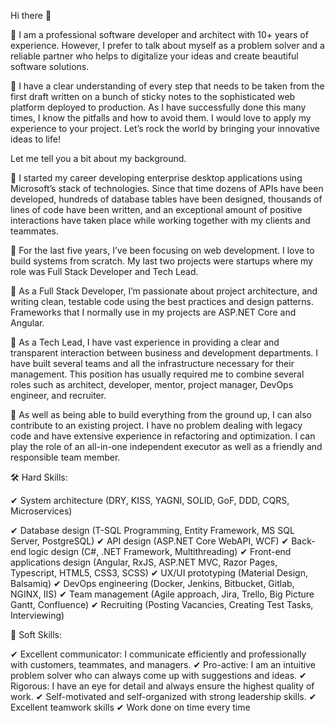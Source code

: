 Hi there 👋

<!--
**m-ratnikov/m-ratnikov** is a ✨ _special_ ✨ repository because its `README.md` (this file) appears on your GitHub profile.

Here are some ideas to get you started:

- 🔭 I’m currently working on ...
- 🌱 I’m currently learning ...
- 👯 I’m looking to collaborate on ...
- 🤔 I’m looking for help with ...
- 💬 Ask me about ...
- 📫 How to reach me: ...
- 😄 Pronouns: ...
- ⚡ Fun fact: ...
-->

🔸 I am a professional software developer and architect with 10+ years of experience. However, I prefer to talk about myself as a problem solver and a reliable partner who helps to digitalize your ideas and create beautiful software solutions. 

🔸 I have a clear understanding of every step that needs to be taken from the first draft written on a bunch of sticky notes to the sophisticated web platform deployed to production. As I have successfully done this many times, I know the pitfalls and how to avoid them. I would love to apply my experience to your project. Let’s rock the world by bringing your innovative ideas to life! 

Let me tell you a bit about my background.

🔸 I started my career developing enterprise desktop applications using Microsoft’s stack of technologies. Since that time dozens of APIs have been developed, hundreds of database tables have been designed, thousands of lines of code have been written, and an exceptional amount of positive interactions have taken place while working together with my clients and teammates.

🔸 For the last five years, I’ve been focusing on web development. I love to build systems from scratch. My last two projects were startups where my role was Full Stack Developer and Tech Lead.

🔸 As a Full Stack Developer, I’m passionate about project architecture, and writing clean, testable code using the best practices and design patterns. Frameworks that I normally use in my projects are ASP.NET Core and Angular.

🔸 As a Tech Lead, I have vast experience in providing a clear and transparent interaction between business and development departments. I have built several teams and all the infrastructure necessary for their management. This position has usually required me to combine several roles such as architect, developer, mentor, project manager, DevOps engineer, and recruiter. 

🔸 As well as being able to build everything from the ground up, I can also contribute to an existing project. I have no problem dealing with legacy code and have extensive experience in refactoring and optimization. I can play the role of an all-in-one independent executor as well as a friendly and responsible team member. 

🛠 Hard Skills:  

✔	System architecture (DRY, KISS, YAGNI, SOLID, GoF, DDD, CQRS, Microservices)

✔	Database design (T-SQL Programming, Entity Framework, MS SQL Server, PostgreSQL)
✔	API design (ASP.NET Core WebAPI, WCF)
✔	Back-end logic design (C#, .NET Framework, Multithreading)
✔	Front-end applications design (Angular, RxJS, ASP.NET MVC, Razor Pages, Typescript, HTML5, CSS3, SCSS)
✔	UX/UI prototyping (Material Design, Balsamiq)
✔	DevOps engineering (Docker, Jenkins, Bitbucket, Gitlab, NGINX, IIS)
✔	Team management (Agile approach, Jira, Trello, Big Picture Gantt, Confluence)
✔	Recruiting (Posting Vacancies, Creating Test Tasks, Interviewing)

🧑 Soft Skills:

✔	Excellent communicator: I communicate efficiently and professionally with customers, teammates, and managers. 
✔	Pro-active: I am an intuitive problem solver who can always come up with suggestions and ideas.
✔	Rigorous: I have an eye for detail and always ensure the highest quality of work.
✔	Self-motivated and self-organized with strong leadership skills.
✔	Excellent teamwork skills
✔	Work done on time every time

